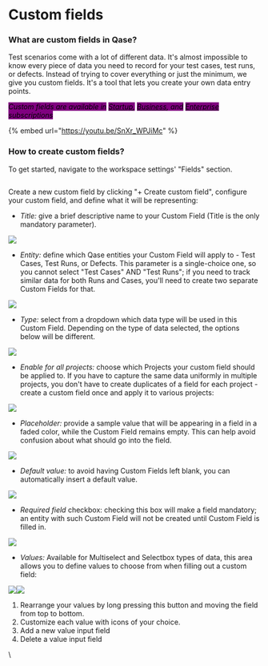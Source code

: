 # Custom fields

### What are custom fields in Qase?

Test scenarios come with a lot of different data. It's almost impossible to know every piece of data you need to record for your test cases, test runs, or defects. Instead of trying to cover everything or just the minimum, we give you custom fields. It's a tool that lets you create your own data entry points.

_<mark style="background-color:purple;">Custom fields are available in</mark>_ [_<mark style="background-color:purple;">Startup</mark>_](https://help.qase.io/en/articles/5563728-startup-plan)_<mark style="background-color:purple;">,</mark>_ [_<mark style="background-color:purple;">Business</mark>_](https://help.qase.io/en/articles/5563727-business-plan)_<mark style="background-color:purple;">, and</mark>_ [_<mark style="background-color:purple;">Enterprise</mark>_](https://help.qase.io/en/articles/6640055-enterprise-plan) _<mark style="background-color:purple;">subscriptions</mark>_

{% embed url="https://youtu.be/SnXr_WPJiMc" %}

### How to create custom fields?

To get started, navigate to the workspace settings' "Fields" section.

<figure><img src="https://qase.intercom-attachments-7.com/i/o/597122367/191a4014043ec3de84be3310/9dkRGRx5uAm_u_fdOe5xBUnV5PZw6gaae8zvueizzh6kMbGGMxEoUYyphjUMfmZDOjqOAunvkbdb74heGqJZq7HyBhx-1WnTGtQR9u2j7ejgTYjdodVlRadQl8IkSzBN6n1e8vTdjZAcz6XdNf4nZz6Nfppj65UV_wf8TUq2At1_MMyto2na-aa0xQ" alt=""><figcaption></figcaption></figure>

Create a new custom field by clicking "+ Create custom field", configure your custom field, and define what it will be representing:

* _Title:_ give a brief descriptive name to your Custom Field (Title is the only mandatory parameter).

[![](https://qase.intercom-attachments-7.com/i/o/597122368/6b2b081bb74b2ea946ed8441/IOAd6j0zBKZO6Zkz8T5A2-iFdxacMVO3Nj12JL4Ozvx\_0Ks3H4aghfqf7v4MFAwirKIhHwu2Z3g-Hw3Fnb0aD01LVSrpgBosRRKCR3fn5wxwzRGffz7tyk6ZUWoBScqGzsji8vqzCY2nKepwJXFk5o1RpcDT35-cvLYKpL45FFfAURxG9iMXr8pceg)](https://qase.intercom-attachments-7.com/i/o/597122368/6b2b081bb74b2ea946ed8441/IOAd6j0zBKZO6Zkz8T5A2-iFdxacMVO3Nj12JL4Ozvx\_0Ks3H4aghfqf7v4MFAwirKIhHwu2Z3g-Hw3Fnb0aD01LVSrpgBosRRKCR3fn5wxwzRGffz7tyk6ZUWoBScqGzsji8vqzCY2nKepwJXFk5o1RpcDT35-cvLYKpL45FFfAURxG9iMXr8pceg)

* _Entity:_ define which Qase entities your Custom Field will apply to - Test Cases, Test Runs, or Defects. This parameter is a single-choice one, so you cannot select "Test Cases" AND "Test Runs"; if you need to track similar data for both Runs and Cases, you'll need to create two separate Custom Fields for that.

[![](https://qase.intercom-attachments-7.com/i/o/597122370/87a14b739d5e0c5c9abee4ec/nHk3s1kwtlph8ulrxWerSRlMuM8i3Ic8a1u1ve63P1lQt5XI6BYa9SiUmEiEktK6L83m7PkQ1cBknLa7zcxTdmW5BeuMSlJ\_I6Wo77dEaz-ePz5JdkSMDn2torB6O2aDU1g6tlmaL\_k7t7pY6kbZi48i0FH1h-kCkRvPYh8fnMf0g0RjeH1M-sQY)](https://qase.intercom-attachments-7.com/i/o/597122370/87a14b739d5e0c5c9abee4ec/nHk3s1kwtlph8ulrxWerSRlMuM8i3Ic8a1u1ve63P1lQt5XI6BYa9SiUmEiEktK6L83m7PkQ1cBknLa7zcxTdmW5BeuMSlJ\_I6Wo77dEaz-ePz5JdkSMDn2torB6O2aDU1g6tlmaL\_k7t7pY6kbZi48i0FH1h-kCkRvPYh8fnMf0g0RjeH1M-sQY)

* _Type:_ select from a dropdown which data type will be used in this Custom Field. Depending on the type of data selected, the options below will be different.

[![](https://qase.intercom-attachments-7.com/i/o/597122372/3e9135b28f07a4e6a3c039bb/mmxDw7R4VosOoxz9p6xEXi\_G4fv-cHmKGSteiJDzckBbCrQc5EP9d0mkSGTyWmomzx9CA6\_0B6PRue5NoaNyyPJM4NIcC\_Uj5emli6MJziLKotxEPwKjEKFYcCBJ-ddL4-OfCrT5IMEqyXIvUargU8DCoPPt8KWgmRx5uasTNf63r7xVegvkz7bq)](https://qase.intercom-attachments-7.com/i/o/597122372/3e9135b28f07a4e6a3c039bb/mmxDw7R4VosOoxz9p6xEXi\_G4fv-cHmKGSteiJDzckBbCrQc5EP9d0mkSGTyWmomzx9CA6\_0B6PRue5NoaNyyPJM4NIcC\_Uj5emli6MJziLKotxEPwKjEKFYcCBJ-ddL4-OfCrT5IMEqyXIvUargU8DCoPPt8KWgmRx5uasTNf63r7xVegvkz7bq)

* _Enable for all projects:_ choose which Projects your custom field should be applied to. If you have to capture the same data uniformly in multiple projects, you don't have to create duplicates of a field for each project - create a custom field once and apply it to various projects:

[![](https://qase.intercom-attachments-7.com/i/o/597122376/48f39527ad1a830f51bce63d/cBRX6ILIbVlHbQVRTLJgtS8LPWstXf2Aw2fDe5bdyV9njAeEtAWBXTofFxrMkWVUOhBQk4Rb46lKxBe--E-\_QGO37ki9Y9rwb-mvu2hncitkemCTBt-8vOXkeo6Q9yil-9L8B-sHy7\_e3zDjy-Nl0J2vl\_xahMFn6DgU9IpdI2GpajOZa2ghbsm8)](https://qase.intercom-attachments-7.com/i/o/597122376/48f39527ad1a830f51bce63d/cBRX6ILIbVlHbQVRTLJgtS8LPWstXf2Aw2fDe5bdyV9njAeEtAWBXTofFxrMkWVUOhBQk4Rb46lKxBe--E-\_QGO37ki9Y9rwb-mvu2hncitkemCTBt-8vOXkeo6Q9yil-9L8B-sHy7\_e3zDjy-Nl0J2vl\_xahMFn6DgU9IpdI2GpajOZa2ghbsm8)

* _Placeholder:_ provide a sample value that will be appearing in a field in a faded color, while the Custom Field remains empty. This can help avoid confusion about what should go into the field.

[![](https://qase.intercom-attachments-7.com/i/o/597122379/156d355ce5a6ad7eb60d8af7/is-M4QsicDvA1VOyS0OY9VyPrMXwKoR3pvtWciTRyMO0ZKvCn4WFPczaYklL6PBf8x0TWddq6JH02XhnJiNUrsAbNOYvGC8ZoJmv554cC8WmubNy6LlvrqSW4HTy3pbI\_0dxrIWimxePsbaOBzqPSzWbZs3xLjScXV6NWUxxMqTPCjYUoJd2iZTkAw)](https://qase.intercom-attachments-7.com/i/o/597122379/156d355ce5a6ad7eb60d8af7/is-M4QsicDvA1VOyS0OY9VyPrMXwKoR3pvtWciTRyMO0ZKvCn4WFPczaYklL6PBf8x0TWddq6JH02XhnJiNUrsAbNOYvGC8ZoJmv554cC8WmubNy6LlvrqSW4HTy3pbI\_0dxrIWimxePsbaOBzqPSzWbZs3xLjScXV6NWUxxMqTPCjYUoJd2iZTkAw)

* _Default value:_ to avoid having Custom Fields left blank, you can automatically insert a default value.

[![](https://qase.intercom-attachments-7.com/i/o/597122384/ffec2876a1267b3644a0c77e/zDhcpR0gW0-dN-rfdAUWVRfXQ4iN5guGdaTBC3t5WsTT5g7FVxpt\_3Fi8RatmlRekswCjpr-KAT7QprR9XkTgCkrp3j1JtQkwr5r69cgzOzogqfxuPIOaDdVIhfgRRTSbjIxm\_s1xVYHoWyRaxOV3Umj5\_tcCUdETa-SVmdW0EVOtOg82UmwTDZMDg)](https://qase.intercom-attachments-7.com/i/o/597122384/ffec2876a1267b3644a0c77e/zDhcpR0gW0-dN-rfdAUWVRfXQ4iN5guGdaTBC3t5WsTT5g7FVxpt\_3Fi8RatmlRekswCjpr-KAT7QprR9XkTgCkrp3j1JtQkwr5r69cgzOzogqfxuPIOaDdVIhfgRRTSbjIxm\_s1xVYHoWyRaxOV3Umj5\_tcCUdETa-SVmdW0EVOtOg82UmwTDZMDg)

* _Required field_ checkbox: checking this box will make a field mandatory; an entity with such Custom Field will not be created until Custom Field is filled in.

[![](https://qase.intercom-attachments-7.com/i/o/597122388/83dc4c1c82ebe0d4036c1270/tvGcgVJjwNmSXB0HSzP7dcrRnwF94hNfB3Gz3-T9bZYdL71USdv\_g3fIkU9kLigzXDvHdkuMaz111EiZR-BQhnHXX1Er6UgI8-rlb-Hzk2hG4j92f0N4UpVTIxYvJ\_gz6uZBMe3JmLS9xGO9VKMq9NhjZiBnr1rv0yJVTSKF-sIzSKld2XAZB1bwLw)](https://qase.intercom-attachments-7.com/i/o/597122388/83dc4c1c82ebe0d4036c1270/tvGcgVJjwNmSXB0HSzP7dcrRnwF94hNfB3Gz3-T9bZYdL71USdv\_g3fIkU9kLigzXDvHdkuMaz111EiZR-BQhnHXX1Er6UgI8-rlb-Hzk2hG4j92f0N4UpVTIxYvJ\_gz6uZBMe3JmLS9xGO9VKMq9NhjZiBnr1rv0yJVTSKF-sIzSKld2XAZB1bwLw)

* _Values:_ Available for Multiselect and Selectbox types of data, this area allows you to define values to choose from when filling out a custom field:

[![](https://qase.intercom-attachments-7.com/i/o/597122391/ad37ac981d120ce29cccb4d6/tg9gVhonEHzK19lGRhmTMYWx4f-TAavDteVRx9Lfyqbp16Af0bMhwsys-Ej1dwTDCssuR\_3LGkKlDQ86M0LkFe\_2x\_uztpnmuo1sPMEsAQrsjUE5XeUDv4DRvBjvP5zsgpLNTC7N0QJAUD3bOdAhQn0E9f-9cq8jfo3E53JuEC-S7LBnrHpaCtpARQ)](https://qase.intercom-attachments-7.com/i/o/597122391/ad37ac981d120ce29cccb4d6/tg9gVhonEHzK19lGRhmTMYWx4f-TAavDteVRx9Lfyqbp16Af0bMhwsys-Ej1dwTDCssuR\_3LGkKlDQ86M0LkFe\_2x\_uztpnmuo1sPMEsAQrsjUE5XeUDv4DRvBjvP5zsgpLNTC7N0QJAUD3bOdAhQn0E9f-9cq8jfo3E53JuEC-S7LBnrHpaCtpARQ)[![](https://qase.intercom-attachments-7.com/i/o/597122395/138dc94279c12d870a0c2de0/gMlFY3G54PG5g1bMK5P\_v\_BEyfEsVYdNVQLUOxOay616JVi8D7Lc0kys1dDV\_3V19dNJi5APQL4zgVeSN8L8rvV20GTRuAS6xOaXjhPR-3caeFvgCdDQZs9SWkSyt5uSkkBg3jE3XpRhsFpSDxlIXUwAr76Ps3be0MHQoPRXVf8ymTxq0xbzbeyiPA)](https://qase.intercom-attachments-7.com/i/o/597122395/138dc94279c12d870a0c2de0/gMlFY3G54PG5g1bMK5P\_v\_BEyfEsVYdNVQLUOxOay616JVi8D7Lc0kys1dDV\_3V19dNJi5APQL4zgVeSN8L8rvV20GTRuAS6xOaXjhPR-3caeFvgCdDQZs9SWkSyt5uSkkBg3jE3XpRhsFpSDxlIXUwAr76Ps3be0MHQoPRXVf8ymTxq0xbzbeyiPA)

1. Rearrange your values by long pressing this button and moving the field from top to bottom.
2. Customize each value with icons of your choice.
3. Add a new value input field
4. Delete a value input field

\
